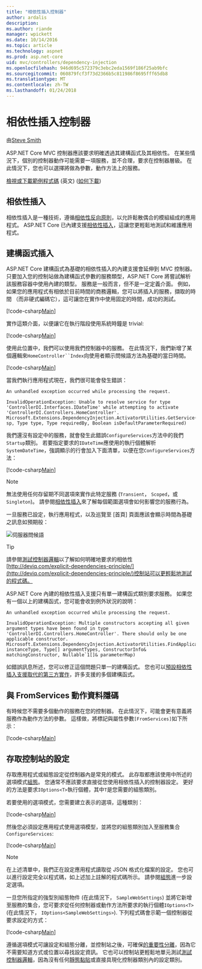```yaml
---
title: "相依性插入控制器"
author: ardalis
description: 
ms.author: riande
manager: wpickett
ms.date: 10/14/2016
ms.topic: article
ms.technology: aspnet
ms.prod: asp.net-core
uid: mvc/controllers/dependency-injection
ms.openlocfilehash: 946d695c572379c3ebc2eda1569f186f25ab9bfc
ms.sourcegitcommit: 060879fcf3f73d2366b5c811986f8695fff65db8
ms.translationtype: MT
ms.contentlocale: zh-TW
ms.lasthandoff: 01/24/2018
---
```

# <a name="dependency-injection-into-controllers"></a>相依性插入控制器

<a name="dependency-injection-controllers"></a>

由[Steve Smith](https://ardalis.com/)

ASP.NET Core MVC 控制器應該要求明確透過其建構函式及其相依性。 在某些情況下，個別的控制器動作可能需要一項服務，並不合理，要求在控制器層級。 在此情況下，您也可以選擇將做為參數，動作方法上的服務。

[檢視或下載範例程式碼](https://github.com/aspnet/Docs/tree/master/aspnetcore/mvc/controllers/dependency-injection/sample) \(英文\) ([如何下載](xref:tutorials/index#how-to-download-a-sample))

## <a name="dependency-injection"></a>相依性插入

相依性插入是一種技術，遵循[相依性反向原則](http://deviq.com/dependency-inversion-principle/)，以允許鬆散偶合的模組組成的應用程式。 ASP.NET Core 已內建支援[相依性插入](../../fundamentals/dependency-injection.md)，這讓您更輕鬆地測試和維護應用程式。

## <a name="constructor-injection"></a>建構函式插入

ASP.NET Core 建構函式為基礎的相依性插入的內建支援會延伸到 MVC 控制器。 只要加入您的控制站做為建構函式參數的服務類型，ASP.NET Core 將嘗試解析該服務容器中使用內建的類型。 服務是一般而言，但不是一定定義介面。 例如，如果您的應用程式有相依於目前時間的商務邏輯，您可以將插入的服務，擷取的時間 （而非硬式編碼它），這可讓您在實作中使用固定的時間，成功的測試。

[!code-csharp[Main](dependency-injection/sample/src/ControllerDI/Interfaces/IDateTime.cs)]


實作這類介面，以便讓它在執行階段使用系統時鐘是 trivial:

[!code-csharp[Main](dependency-injection/sample/src/ControllerDI/Services/SystemDateTime.cs)]


使用此位置中，我們可以使用我們控制器中的服務。 在此情況下，我們新增了某個邏輯來`HomeController``Index`向使用者顯示問候語方法為基礎的當日時間。

[!code-csharp[Main](./dependency-injection/sample/src/ControllerDI/Controllers/HomeController.cs?highlight=8,10,12,17,18,19,20,21,22,23,24,25,26,27,28,29,30&range=1-31,51-52)]

當我們執行應用程式現在，我們很可能會發生錯誤：

```
An unhandled exception occurred while processing the request.

InvalidOperationException: Unable to resolve service for type 'ControllerDI.Interfaces.IDateTime' while attempting to activate 'ControllerDI.Controllers.HomeController'.
Microsoft.Extensions.DependencyInjection.ActivatorUtilities.GetService(IServiceProvider sp, Type type, Type requiredBy, Boolean isDefaultParameterRequired)
```

我們還沒有設定中的服務，就會發生此錯誤`ConfigureServices`方法中的我們`Startup`類別。 若要指定要求的`IDateTime`應使用的執行個體解析`SystemDateTime`，強調顯示的行會加入下面清單，以便在您`ConfigureServices`方法：

[!code-csharp[Main](./dependency-injection/sample/src/ControllerDI/Startup.cs?highlight=4&range=26-27,42-44)]

> [!NOTE]
> 無法使用任何存留期不同選項來實作此特定服務 (`Transient`， `Scoped`，或`Singleton`)。 請參閱[相依性插入](../../fundamentals/dependency-injection.md)來了解每個範圍選項會如何影響您的服務行為。

一旦服務已設定，執行應用程式，以及巡覽至 [首頁] 頁面應該會顯示時間為基礎之訊息如預期般：

![伺服器問候語](dependency-injection/_static/server-greeting.png)

>[!TIP]
> 請參閱[測試控制器邏輯](testing.md)以了解如何明確地要求的相依性[http://deviq.com/explicit-dependencies-principle/](http://deviq.com/explicit-dependencies-principle/)控制站可以更輕鬆地測試的程式碼。

ASP.NET Core 內建的相依性插入支援只有單一建構函式類別要求服務。 如果您有一個以上的建構函式，您可能會收到例外狀況的說明：

```
An unhandled exception occurred while processing the request.

InvalidOperationException: Multiple constructors accepting all given argument types have been found in type 'ControllerDI.Controllers.HomeController'. There should only be one applicable constructor.
Microsoft.Extensions.DependencyInjection.ActivatorUtilities.FindApplicableConstructor(Type instanceType, Type[] argumentTypes, ConstructorInfo& matchingConstructor, Nullable`1[]& parameterMap)
```

如錯誤訊息所述，您可以修正這個問題只單一的建構函式。 您也可以[預設相依性插入支援取代的第三方實作](../../fundamentals/dependency-injection.md#replacing-the-default-services-container)，許多支援的多個建構函式。

## <a name="action-injection-with-fromservices"></a>與 FromServices 動作資料隱碼

有時候您不需要多個動作的服務在您的控制器。 在此情況下，可能會更有意義將服務作為動作方法的參數。 這樣做，將標記與屬性參數`[FromServices]`如下所示：

[!code-csharp[Main](./dependency-injection/sample/src/ControllerDI/Controllers/HomeController.cs?highlight=1&range=33-38)]

## <a name="accessing-settings-from-a-controller"></a>存取控制站的設定

存取應用程式或組態設定從控制器內是常見的模式。 此存取都應該使用中所述的選項模式[組態](xref:fundamentals/configuration/index)。 您通常不應該要求直接從您使用相依性插入的控制器設定。 更好的方法是要求`IOptions<T>`執行個體，其中`T`是您需要的組態類別。

若要使用的選項模式，您需要建立表示的選項，這種類別：

[!code-csharp[Main](dependency-injection/sample/src/ControllerDI/Model/SampleWebSettings.cs)]

然後您必須設定應用程式使用選項模型，並將您的組態類別加入至服務集合`ConfigureServices`:

[!code-csharp[Main](./dependency-injection/sample/src/ControllerDI/Startup.cs?highlight=3,4,5,6,9,16,19&range=14-44)]

> [!NOTE]
> 在上述清單中，我們正在設定應用程式讀取從 JSON 格式化檔案的設定。 您也可以進行設定完全以程式碼，如上述加上註解的程式碼所示。 請參閱[組態](xref:fundamentals/configuration/index)進一步設定選項。

一旦您所指定的強型別組態物件 (在此情況下， `SampleWebSettings`) 並將它新增至服務的集合，您可要求從任何控制器或動作方法所要求的執行個體`IOptions<T>`(在此情況下， `IOptions<SampleWebSettings>`). 下列程式碼會示範一個控制器從要求設定的方式：

[!code-csharp[Main](./dependency-injection/sample/src/ControllerDI/Controllers/SettingsController.cs?highlight=3,5,7&range=7-22)]

遵循選項模式可讓設定和組態分離，並控制站之後，可確保[的重要性分離](http://deviq.com/separation-of-concerns/)，因為它不需要知道方式或位置以尋找設定資訊。 它也可以控制站更輕鬆地單元測試[測試控制器邏輯](testing.md)，因為沒有任何[靜態黏貼](http://deviq.com/static-cling/)或直接具現化控制器類別內的設定類別。
